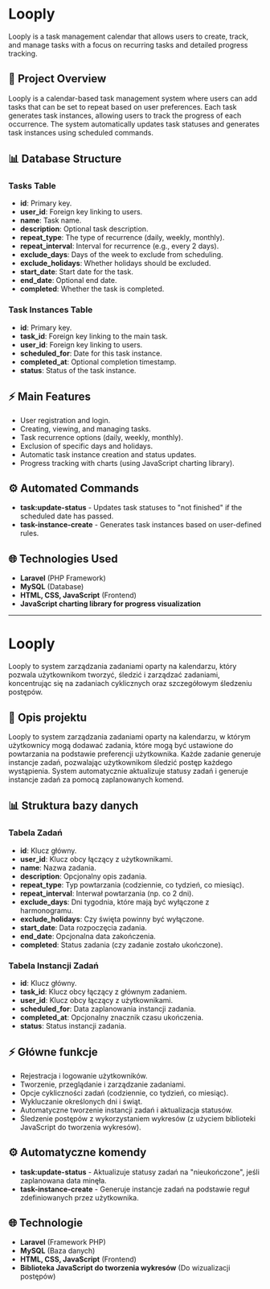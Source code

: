 # Looply

Looply is a task management calendar that allows users to create, track, and manage tasks with a focus on recurring tasks and detailed progress tracking.

## 🚀 Project Overview

Looply is a calendar-based task management system where users can add tasks that can be set to repeat based on user preferences. Each task generates task instances, allowing users to track the progress of each occurrence. The system automatically updates task statuses and generates task instances using scheduled commands.

## 📊 Database Structure

### Tasks Table

- **id**: Primary key.
- **user_id**: Foreign key linking to users.
- **name**: Task name.
- **description**: Optional task description.
- **repeat_type**: The type of recurrence (daily, weekly, monthly).
- **repeat_interval**: Interval for recurrence (e.g., every 2 days).
- **exclude_days**: Days of the week to exclude from scheduling.
- **exclude_holidays**: Whether holidays should be excluded.
- **start_date**: Start date for the task.
- **end_date**: Optional end date.
- **completed**: Whether the task is completed.

### Task Instances Table

- **id**: Primary key.
- **task_id**: Foreign key linking to the main task.
- **user_id**: Foreign key linking to users.
- **scheduled_for**: Date for this task instance.
- **completed_at**: Optional completion timestamp.
- **status**: Status of the task instance.

## ⚡ Main Features

- User registration and login.
- Creating, viewing, and managing tasks.
- Task recurrence options (daily, weekly, monthly).
- Exclusion of specific days and holidays.
- Automatic task instance creation and status updates.
- Progress tracking with charts (using JavaScript charting library).

## ⚙️ Automated Commands

- **task:update-status** - Updates task statuses to "not finished" if the scheduled date has passed.
- **task-instance-create** - Generates task instances based on user-defined rules.

## 🌐 Technologies Used

- **Laravel** (PHP Framework)
- **MySQL** (Database)
- **HTML, CSS, JavaScript** (Frontend)
- **JavaScript charting library for progress visualization**

---

# Looply

Looply to system zarządzania zadaniami oparty na kalendarzu, który pozwala użytkownikom tworzyć, śledzić i zarządzać zadaniami, koncentrując się na zadaniach cyklicznych oraz szczegółowym śledzeniu postępów.

## 🚀 Opis projektu

Looply to system zarządzania zadaniami oparty na kalendarzu, w którym użytkownicy mogą dodawać zadania, które mogą być ustawione do powtarzania na podstawie preferencji użytkownika. Każde zadanie generuje instancje zadań, pozwalając użytkownikom śledzić postęp każdego wystąpienia. System automatycznie aktualizuje statusy zadań i generuje instancje zadań za pomocą zaplanowanych komend.

## 📊 Struktura bazy danych

### Tabela Zadań

- **id**: Klucz główny.
- **user_id**: Klucz obcy łączący z użytkownikami.
- **name**: Nazwa zadania.
- **description**: Opcjonalny opis zadania.
- **repeat_type**: Typ powtarzania (codziennie, co tydzień, co miesiąc).
- **repeat_interval**: Interwał powtarzania (np. co 2 dni).
- **exclude_days**: Dni tygodnia, które mają być wyłączone z harmonogramu.
- **exclude_holidays**: Czy święta powinny być wyłączone.
- **start_date**: Data rozpoczęcia zadania.
- **end_date**: Opcjonalna data zakończenia.
- **completed**: Status zadania (czy zadanie zostało ukończone).

### Tabela Instancji Zadań

- **id**: Klucz główny.
- **task_id**: Klucz obcy łączący z głównym zadaniem.
- **user_id**: Klucz obcy łączący z użytkownikami.
- **scheduled_for**: Data zaplanowania instancji zadania.
- **completed_at**: Opcjonalny znacznik czasu ukończenia.
- **status**: Status instancji zadania.

## ⚡ Główne funkcje

- Rejestracja i logowanie użytkowników.
- Tworzenie, przeglądanie i zarządzanie zadaniami.
- Opcje cykliczności zadań (codziennie, co tydzień, co miesiąc).
- Wykluczanie określonych dni i świąt.
- Automatyczne tworzenie instancji zadań i aktualizacja statusów.
- Śledzenie postępów z wykorzystaniem wykresów (z użyciem biblioteki JavaScript do tworzenia wykresów).

## ⚙️ Automatyczne komendy

- **task:update-status** - Aktualizuje statusy zadań na "nieukończone", jeśli zaplanowana data minęła.
- **task-instance-create** - Generuje instancje zadań na podstawie reguł zdefiniowanych przez użytkownika.

## 🌐 Technologie

- **Laravel** (Framework PHP)
- **MySQL** (Baza danych)
- **HTML, CSS, JavaScript** (Frontend)
- **Biblioteka JavaScript do tworzenia wykresów** (Do wizualizacji postępów)

